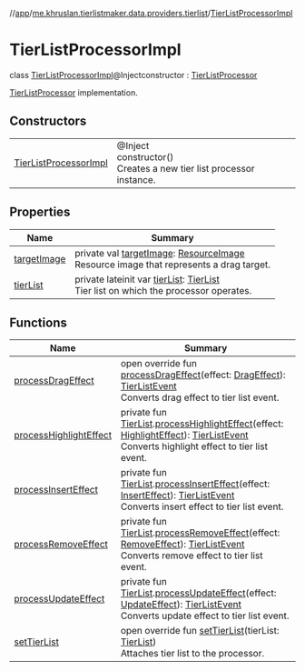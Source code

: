 //[app](../../../index.md)/[me.khruslan.tierlistmaker.data.providers.tierlist](../index.md)/[TierListProcessorImpl](index.md)

# TierListProcessorImpl

class [TierListProcessorImpl](index.md)@Injectconstructor : [TierListProcessor](../-tier-list-processor/index.md)

[TierListProcessor](../-tier-list-processor/index.md) implementation.

## Constructors

| | |
|---|---|
| [TierListProcessorImpl](-tier-list-processor-impl.md) | @Inject<br>constructor()<br>Creates a new tier list processor instance. |

## Properties

| Name | Summary |
|---|---|
| [targetImage](target-image.md) | private val [targetImage](target-image.md): [ResourceImage](../../me.khruslan.tierlistmaker.data.models.tierlist.image/-resource-image/index.md)<br>Resource image that represents a drag target. |
| [tierList](tier-list.md) | private lateinit var [tierList](tier-list.md): [TierList](../../me.khruslan.tierlistmaker.data.models.tierlist/-tier-list/index.md)<br>Tier list on which the processor operates. |

## Functions

| Name | Summary |
|---|---|
| [processDragEffect](process-drag-effect.md) | open override fun [processDragEffect](process-drag-effect.md)(effect: [DragEffect](../../me.khruslan.tierlistmaker.data.models.drag.effects/-drag-effect/index.md)): [TierListEvent](../../me.khruslan.tierlistmaker.data.models.tierlist/-tier-list-event/index.md)<br>Converts drag effect to tier list event. |
| [processHighlightEffect](process-highlight-effect.md) | private fun [TierList](../../me.khruslan.tierlistmaker.data.models.tierlist/-tier-list/index.md).[processHighlightEffect](process-highlight-effect.md)(effect: [HighlightEffect](../../me.khruslan.tierlistmaker.data.models.drag.effects/-highlight-effect/index.md)): [TierListEvent](../../me.khruslan.tierlistmaker.data.models.tierlist/-tier-list-event/index.md)<br>Converts highlight effect to tier list event. |
| [processInsertEffect](process-insert-effect.md) | private fun [TierList](../../me.khruslan.tierlistmaker.data.models.tierlist/-tier-list/index.md).[processInsertEffect](process-insert-effect.md)(effect: [InsertEffect](../../me.khruslan.tierlistmaker.data.models.drag.effects/-insert-effect/index.md)): [TierListEvent](../../me.khruslan.tierlistmaker.data.models.tierlist/-tier-list-event/index.md)<br>Converts insert effect to tier list event. |
| [processRemoveEffect](process-remove-effect.md) | private fun [TierList](../../me.khruslan.tierlistmaker.data.models.tierlist/-tier-list/index.md).[processRemoveEffect](process-remove-effect.md)(effect: [RemoveEffect](../../me.khruslan.tierlistmaker.data.models.drag.effects/-remove-effect/index.md)): [TierListEvent](../../me.khruslan.tierlistmaker.data.models.tierlist/-tier-list-event/index.md)<br>Converts remove effect to tier list event. |
| [processUpdateEffect](process-update-effect.md) | private fun [TierList](../../me.khruslan.tierlistmaker.data.models.tierlist/-tier-list/index.md).[processUpdateEffect](process-update-effect.md)(effect: [UpdateEffect](../../me.khruslan.tierlistmaker.data.models.drag.effects/-update-effect/index.md)): [TierListEvent](../../me.khruslan.tierlistmaker.data.models.tierlist/-tier-list-event/index.md)<br>Converts update effect to tier list event. |
| [setTierList](set-tier-list.md) | open override fun [setTierList](set-tier-list.md)(tierList: [TierList](../../me.khruslan.tierlistmaker.data.models.tierlist/-tier-list/index.md))<br>Attaches tier list to the processor. |
